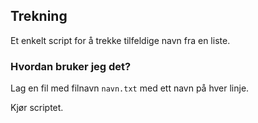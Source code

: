 ## Trekning

Et enkelt script for å trekke tilfeldige navn fra en liste. 
### Hvordan bruker jeg det?

Lag en fil med filnavn `navn.txt` med ett navn på hver linje.

Kjør scriptet.
